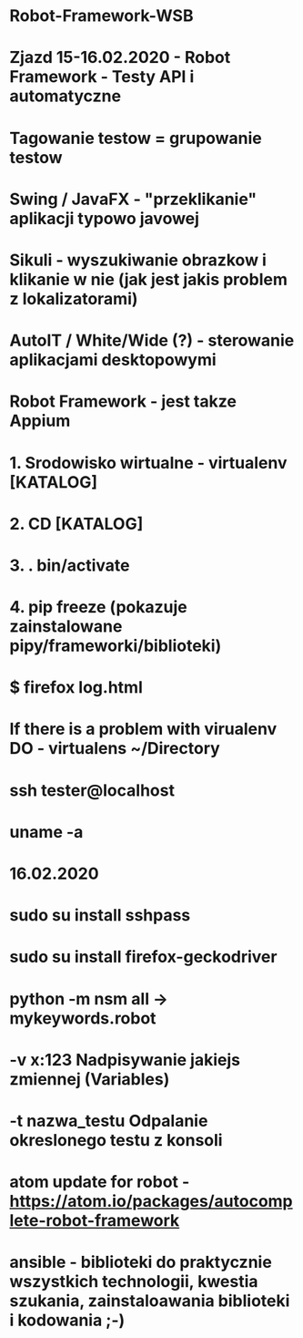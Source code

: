 # Robot-Framework-WSB
# Zjazd 15-16.02.2020 - Robot Framework - Testy API i automatyczne
# Tagowanie testow = grupowanie testow
# Swing / JavaFX - "przeklikanie" aplikacji typowo javowej
# Sikuli - wyszukiwanie obrazkow i klikanie w nie (jak jest jakis problem z lokalizatorami)
# AutoIT / White/Wide (?) - sterowanie aplikacjami desktopowymi
# Robot Framework - jest takze Appium
# 1. Srodowisko wirtualne - virtualenv [KATALOG]
# 2. CD [KATALOG]
# 3. . bin/activate
# 4. pip freeze (pokazuje zainstalowane pipy/frameworki/biblioteki)
# $ firefox log.html
# If there is a problem with virualenv DO - virtualens ~/Directory
# ssh tester@localhost
# uname -a
# 16.02.2020
# sudo su install sshpass
# sudo su install firefox-geckodriver
# python -m nsm all -> mykeywords.robot
# -v  x:123    Nadpisywanie jakiejs zmiennej (Variables)
# -t nazwa_testu    Odpalanie okreslonego testu z konsoli
# atom update for robot - https://atom.io/packages/autocomplete-robot-framework
# ansible - biblioteki do praktycznie wszystkich technologii, kwestia szukania, zainstaloawania biblioteki i kodowania ;-)